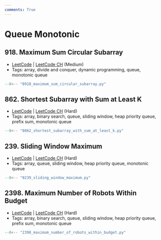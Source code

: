 ```yaml
---
comments: True
---
```


# Queue Monotonic

## 918. Maximum Sum Circular Subarray

-   [LeetCode](https://leetcode.com/problems/maximum-sum-circular-subarray/) | [LeetCode CH](https://leetcode.cn/problems/maximum-sum-circular-subarray/) (Medium)
-   Tags: array, divide and conquer, dynamic programming, queue, monotonic queue

```python
--8<-- "0918_maximum_sum_circular_subarray.py"
```

## 862. Shortest Subarray with Sum at Least K

-   [LeetCode](https://leetcode.com/problems/shortest-subarray-with-sum-at-least-k/) | [LeetCode CH](https://leetcode.cn/problems/shortest-subarray-with-sum-at-least-k/) (Hard)
-   Tags: array, binary search, queue, sliding window, heap priority queue, prefix sum, monotonic queue

```python
--8<-- "0862_shortest_subarray_with_sum_at_least_k.py"
```

## 239. Sliding Window Maximum

-   [LeetCode](https://leetcode.com/problems/sliding-window-maximum/) | [LeetCode CH](https://leetcode.cn/problems/sliding-window-maximum/) (Hard)
-   Tags: array, queue, sliding window, heap priority queue, monotonic queue

```python
--8<-- "0239_sliding_window_maximum.py"
```

## 2398. Maximum Number of Robots Within Budget

-   [LeetCode](https://leetcode.com/problems/maximum-number-of-robots-within-budget/) | [LeetCode CH](https://leetcode.cn/problems/maximum-number-of-robots-within-budget/) (Hard)
-   Tags: array, binary search, queue, sliding window, heap priority queue, prefix sum, monotonic queue

```python
--8<-- "2398_maximum_number_of_robots_within_budget.py"
```
